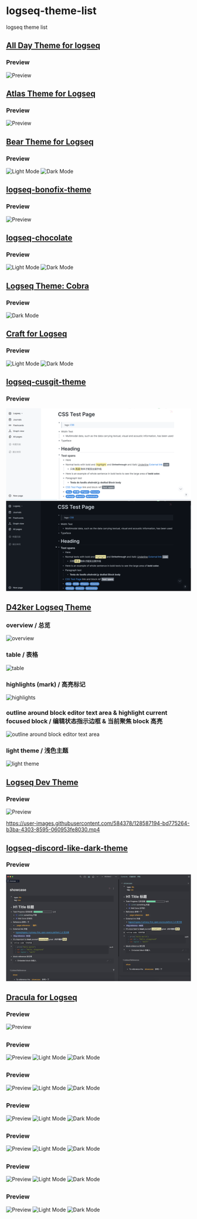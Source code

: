 # logseq-theme-list
logseq theme list

## [All Day Theme for logseq](https://github.com/tobealive/logseq-allday-theme)
### Preview
![Preview](https://raw.githubusercontent.com/tobealive/logseq-allday-theme/main/preview.png)

## [Atlas Theme for Logseq](https://github.com/sethfair/logseq-atlas-theme)
### Preview
![Preview](https://github.com/sethfair/logseq-atlas-theme/raw/main/screenshot.png)

## [Bear Theme for Logseq](https://github.com/rcvd/logseq-bear-theme)
### Preview
![Light Mode](https://github.com/rcvd/logseq-bear-theme/raw/main/screenshots/light.png)
![Dark Mode](https://github.com/rcvd/logseq-bear-theme/raw/main/screenshots/dark.png)

## [logseq-bonofix-theme](https://github.com/sansui233/logseq-bonofix-theme)
### Preview
![Preview](https://github.com/Sansui233/logseq-bonofix-theme/raw/master/media/Desktop-2022-05-23.jpg)

## [logseq-chocolate](https://github.com/nmartin84/logseq-chocolate)
### Preview
![Light Mode](https://github.com/nmartin84/logseq-chocolate/raw/main/assets/screenshot1.png)
![Dark Mode](https://github.com/nmartin84/logseq-chocolate/raw/main/assets/screenshot2.png)

## [Logseq Theme: Cobra](https://github.com/santiyounger/Cobra)
### Preview
![Dark Mode](https://github.com/santiyounger/Cobra/raw/main/img/dark-cobra-logseq.png)

## [Craft for Logseq](https://github.com/rcvd/logseq-craft-theme)
### Preview
![Light Mode](https://github.com/rcvd/logseq-craft-theme/blob/main/screenshots/light.png)
![Dark Mode](https://github.com/rcvd/logseq-craft-theme/blob/main/screenshots/dark.png)

## [logseq-cusgit-theme](https://github.com/mendax1234/logseq-cusgit-theme)
### Preview
![Light Mode](https://github.com/mendax1234/logseq-cusgit-theme/blob/main/media/Light.png)
![Dark Mode](https://github.com/mendax1234/logseq-cusgit-theme/blob/main/media/Dark.png)

## [D42ker Logseq Theme](https://github.com/LeonWong0609/D42ker-Logseq)
### overview / 总览
![overview](https://user-images.githubusercontent.com/58762081/123148201-86fd6800-d492-11eb-9550-e3d4a442d1fc.png)
### table / 表格
![table](https://user-images.githubusercontent.com/58762081/123220264-5ce28f00-d500-11eb-9744-edda002f2910.png)
### highlights (mark) / 高亮标记 
![highlights](https://user-images.githubusercontent.com/58762081/123220405-83a0c580-d500-11eb-8cad-e8dc011b1a13.png)
### outline around block editor text area & highlight current focused block / 编辑状态指示边框 & 当前聚焦 block 高亮
![outline around block editor text area](https://user-images.githubusercontent.com/58762081/123220763-d67a7d00-d500-11eb-82aa-66faa986908c.png)
### light theme / 浅色主题
![light theme](https://user-images.githubusercontent.com/58762081/123221022-13df0a80-d501-11eb-939a-16b87f1d7233.png)


## [Logseq Dev Theme](https://github.com/pengx17/logseq-dev-theme)
### Preview
![Preview](https://github.com/pengx17/logseq-dev-theme/blob/main/demo.png)

https://user-images.githubusercontent.com/584378/128587194-bd775264-b3ba-4303-8595-060953fe8030.mp4

## [logseq-discord-like-dark-theme](https://github.com/dale502/logseq-discord-like-dark-theme)
### Preview
![Preview](https://github.com/dale502/logseq-discord-like-dark-theme/raw/main/images/preview.jpg?raw=true)


## [Dracula for Logseq](https://github.com/dracula/logseq)
### Preview
![Preview](https://github.com/dracula/logseq/blob/master/screenshot.png)


## []()
### Preview
![Preview]()
![Light Mode]()
![Dark Mode]()

## []()
### Preview
![Preview]()
![Light Mode]()
![Dark Mode]()

## []()
### Preview
![Preview]()
![Light Mode]()
![Dark Mode]()

## []()
### Preview
![Preview]()
![Light Mode]()
![Dark Mode]()

## []()
### Preview
![Preview]()
![Light Mode]()
![Dark Mode]()

## []()
### Preview
![Preview]()
![Light Mode]()
![Dark Mode]()
